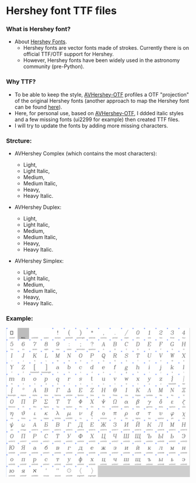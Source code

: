 # Hershey font TTF files

### What is Hershey font?
- About [Hershey Fonts](https://en.wikipedia.org/wiki/Hershey_fonts).
  - Hershey fonts are vector fonts made of strokes. Currently there is on official TTF/OTF support for Hershey.
  - However, Hershey fonts have been widely used in the astronomy community (pre-Python).

### Why TTF?
- To be able to keep the style, [AVHershey-OTF](https://github.com/scruss/AVHershey-OTF/tree/master/otf) profiles a OTF "projection" of the original Hershey fonts (another approach to map the Hershey font can be found [here](https://github.com/Dener-Silva/Hershey-TTF)).
- Here, for personal use, based on [AVHershey-OTF](https://github.com/scruss/AVHershey-OTF/tree/master/otf), I ddded italic styles and a few missing fonts (ui2299 for example) then created TTF files.
- I will try to update the fonts by adding more missing characters.


### Strcture:
- AVHershey Complex (which contains the most characters): 
  - Light, 
  - Light Italic, 
  - Medium, 
  - Medium Italic,
  - Heavy,
  - Heavy Italic.
  
- AVHershey Duplex: 
  - Light, 
  - Light Italic, 
  - Medium, 
  - Medium Italic,
  - Heavy,
  - Heavy Italic. 

- AVHershey Simplex: 
  - Light, 
  - Light Italic, 
  - Medium, 
  - Medium Italic,
  - Heavy,
  - Heavy Italic.

 ### Example:
 ![image](./example/ComplexLightItalic.png) 

